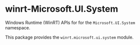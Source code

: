 <!-- warning: Please don't edit this file. It was automatically generated. -->

# winrt-Microsoft.UI.System

Windows Runtime (WinRT) APIs for for the `Microsoft.UI.System` namespace.

This package provides the `winrt.microsoft.ui.system` module.
